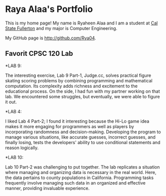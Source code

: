 # Raya Alaa's Portfolio 

This is my home page! 
My name is Ryaheen Alaa and I am a student at [Cal State Fullerton](http://www.fullerton.edu/) and my major is Computer Engineering.


My GitHub page is http://github.com/Rya04.

## Favorit CPSC 120 Lab

*LAB 9:

  The interesting exercise, Lab 9 Part-1, Judge.cc, solves practical figure skating scoring problems by combining programming and mathematical computation. Its complexity adds richness and excitement to the educational process. On the side, I had fun with my partner working on that lab. We encountered some struggles, but eventually, we were able to figure it out.

*LAB 4:

  I liked Lab 4 Part-2; I found it interesting because the Hi-Lo game idea makes it more engaging for programmers as well as players by incorporating randomness and decision-making. Developing the program to manage various situations, like accurate guesses, incorrect guesses, and finally losing, tests the developers' ability to use conditional statements and reason logically.

*LAB 10:

  Lab 10 Part-2 was challenging to put together. The lab replicates a situation where managing and organizing data is necessary in the real world. Here, the data pertains to county populations in California. Programming tasks frequently involve managing such data in an organized and effective manner, providing invaluable experience.


